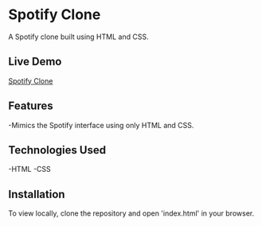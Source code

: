 # Spotify Clone

A Spotify clone built using HTML and CSS.

## Live Demo
[Spotify Clone](https://Koustav29.github.io/spotify-clone/)

## Features
-Mimics the Spotify interface using only HTML and CSS.

## Technologies Used
-HTML
-CSS

## Installation
To view locally, clone the repository and open 'index.html' in your browser.
